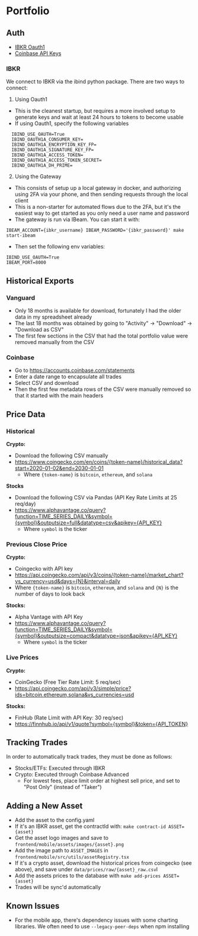 # Portfolio

## Auth

- [IBKR Oauth1](https://github.com/Voyz/ibind/wiki/OAuth-1.0a)
- [Coinbase API Keys](https://www.coinbase.com/settings/api)

### IBKR

We connect to IBKR via the ibind python package. There are two ways to connect:

1. Using Oauth1

- This is the cleanest startup, but requires a more involved setup to generate keys and wait at least 24 hours to tokens to become usable
- If using Oauth1, specify the following variables

```
  IBIND_USE_OAUTH=True
  IBIND_OAUTH1A_CONSUMER_KEY=
  IBIND_OAUTH1A_ENCRYPTION_KEY_FP=
  IBIND_OAUTH1A_SIGNATURE_KEY_FP=
  IBIND_OAUTH1A_ACCESS_TOKEN=
  IBIND_OAUTH1A_ACCESS_TOKEN_SECRET=
  IBIND_OAUTH1A_DH_PRIME=
```

2. Using the Gateway

- This consists of setup up a local gateway in docker, and authorizing using 2FA via your phone, and then sending requests through the local client
- This is a non-starter for automated flows due to the 2FA, but it's the easiest way to get started as you only need a user name and password
- The gateway is run via IBeam. You can start it with:

```
IBEAM_ACCOUNT={ibkr_username} IBEAM_PASSWORD='{ibkr_password}' make start-ibeam
```

- Then set the following env variables:

```
IBIND_USE_OAUTH=True
IBEAM_PORT=8000
```

## Historical Exports

### Vanguard

- Only 18 months is available for download, fortunately I had the older data in my spreadsheet already
- The last 18 months was obtained by going to "Activity" -> "Download" -> "Download as CSV"
- The first few sections in the CSV that had the total portfolio value were removed manually from the CSV

### Coinbase

- Go to https://accounts.coinbase.com/statements
- Enter a date range to encapsulate all trades
- Select CSV and download
- Then the first few metadata rows of the CSV were manually removed so that it started with the main headers

## Price Data

### Historical

**Crypto:**

- Download the following CSV manually
- https://www.coingecko.com/en/coins/{token-name}/historical_data?start=2020-01-02&end=2030-01-01
  - Where `{token-name}` is `bitcoin`, `ethereum`, and `solana`

**Stocks**

- Download the following CSV via Pandas (API Key Rate Limits at 25 req/day)
- https://www.alphavantage.co/query?function=TIME_SERIES_DAILY&symbol={symbol}&outputsize=full&datatype=csv&apikey={API_KEY}
  - Where `symbol` is the ticker

### Previous Close Price

**Crypto:**

- Coingecko with API key
- https://api.coingecko.com/api/v3/coins/{token-name}/market_chart?vs_currency=usd&days={N}&interval=daily
- Where `{token-name}` is `bitcoin`, `ethereum`, and `solana` and `{N}` is the number of days to look back

**Stocks:**

- Alpha Vantage with API Key
- https://www.alphavantage.co/query?function=TIME_SERIES_DAILY&symbol={symbol}&outputsize=compact&datatype=json&apikey={API_KEY}
  - Where `symbol` is the ticker

### Live Prices

**Crypto:**

- CoinGecko (Free Tier Rate Limit: 5 req/sec)
- https://api.coingecko.com/api/v3/simple/price?ids=bitcoin,ethereum,solana&vs_currencies=usd

**Stocks:**

- FinHub (Rate Limit with API Key: 30 req/sec)
- https://finnhub.io/api/v1/quote?symbol={symbol}&token={API_TOKEN}

## Tracking Trades

In order to automatically track trades, they must be done as follows:

- Stocks/ETFs: Executed through IBKR
- Crypto: Executed through Coinbase Advanced
  - For lowest fees, place limit order at highest sell price, and set to "Post Only" (instead of "Taker")

## Adding a New Asset

- Add the asset to the config.yaml
- If it's an IBKR asset, get the contractId with: `make contract-id ASSET={asset}`
- Get the asset logo images and save to `frontend/mobile/assets/images/{asset}.png`
- Add the image path to `ASSET_IMAGES` in `frontend/mobile/src/utils/assetRegistry.tsx`
- If it's a crypto asset, download the historical prices from coingecko (see above), and save under `data/prices/raw/{asset}_raw.csv`I
- Add the assets prices to the database with `make add-prices ASSET={asset}`
- Trades will be sync'd automatically

## Known Issues

- For the mobile app, there's dependency issues with some charting libraries. We often need to use `--legacy-peer-deps` when npm installing
